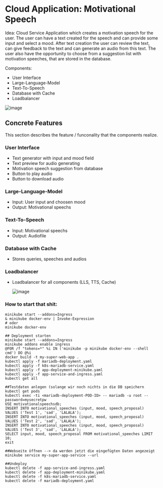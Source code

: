 # Cloud Application: Motivational Speech

Idea: Cloud Service Application which creates a motivation speech for the user. 
The user can have a text created for the speech and can provide some input and select a mood. 
After text creation the user can review the text, can give feedback to the text and can generate an audio from this text.
The user also have the opportunity to choose from a suggestion list with motivation speeches, that are stored in the database.

Components:
- User Interface
- Large-Language-Model
- Text-To-Speech
- Database with Cache
- Loadbalancer

![image](https://github.com/user-attachments/assets/68b8af22-963e-478f-ada5-5be8d000142a)


## Concrete Features

This section describes the feature / funconality that the components realize.


### User Interface 
- Text generator with input and mood field
- Text preview for audio generating
- Motivation speech suggestion from database
- Button to play audio
- Button to download audio 


### Large-Language-Model 
- Input: User input and choosen mood
- Output: Motivational speechs


### Text-To-Speech 
- Input: Motivational speechs
- Output: Audiofile


### Database with Cache 
- Stores queries, speeches and audios


### Loadbalancer 
- Loadbalancer for all components (LLS, TTS, Cache)



  ![image](https://github.com/user-attachments/assets/bbd017e6-d451-45e6-af28-1a78a0b5d582)


### How to start that shit:
```
minikube start --addons=Ingress
& minikube docker-env | Invoke-Expression
# oder
minikube docker-env
```

```
## Deployment starten
minikube start --addons=Ingress
minikube addons enable ingress
@FOR /f "tokens=*" %i IN ('minikube -p minikube docker-env --shell cmd') DO @%i
docker build -t my-super-web-app .
kubectl apply -f mariadb-deployment.yaml
kubectl apply -f k8s-mariadb-service.yaml
kubectl apply -f app-deployment-minikube.yaml
kubectl apply -f app-service-and-ingress.yaml
kubectl get all

##Testdaten anlegen (solange wir noch nichts in die DB speichern
kubectl get pods
kubectl exec -ti <mariadb-deployment-POD-ID> -- mariadb -u root --password=mysecretpw
USE motivationalspeechsdb;
INSERT INTO motivational_speeches (input, mood, speech_proposal) VALUES ('Test 1', 'sad', 'LALALA');
INSERT INTO motivational_speeches (input, mood, speech_proposal) VALUES ('Test 2', 'sad', 'LALALA');
INSERT INTO motivational_speeches (input, mood, speech_proposal) VALUES ('Test 3', 'sad', 'LALALA');
SELECT input, mood, speech_proposal FROM motivational_speeches LIMIT 10;
exit

##Webseite öffnen --> da werden jetzt die eingefügten Daten angezeigt
minikube service my-super-app-service --url 

##Undeploy
kubectl delete -f app-service-and-ingress.yaml
kubectl delete -f app-deployment-minikube.yaml
kubectl delete -f k8s-mariadb-service.yaml
kubectl delete -f mariadb-deployment.yaml
```
